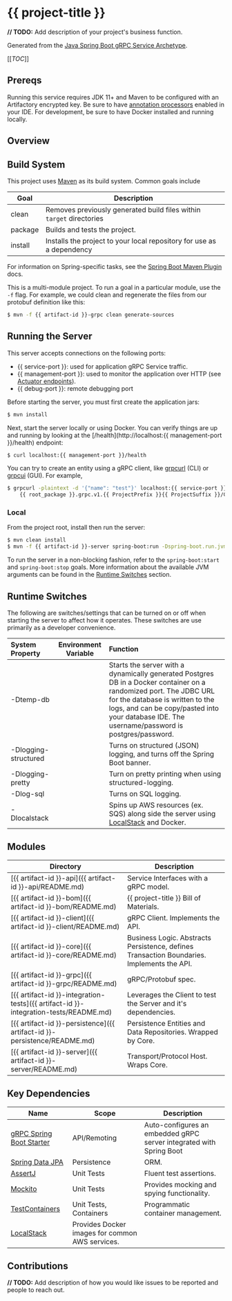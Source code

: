 # {{ project-title }}

**// TODO:** Add description of your project's business function.

Generated from the [Java Spring Boot gRPC Service Archetype](https://github.com/p6m-dev/java-spring-boot-grpc-service.archetype).

[[_TOC_]]

## Prereqs
Running this service requires JDK 11+ and Maven to be configured with an Artifactory encrypted key.
Be sure to have [annotation processors](https://immutables.github.io/apt.html) enabled in your IDE. For development, be
sure to have Docker installed and running locally.

## Overview


## Build System
This project uses [Maven](https://maven.apache.org/) as its build system. Common goals include

| Goal    | Description                                                           |
|---------|-----------------------------------------------------------------------|
| clean   | Removes previously generated build files within `target` directories  |
| package | Builds and tests the project.                                         |
| install | Installs the project to your local repository for use as a dependency |

For information on Spring-specific tasks, see the [Spring Boot Maven Plugin](https://docs.spring.io/spring-boot/docs/current/maven-plugin/reference/htmlsingle/#?.?) docs.

This is a multi-module project. To run a goal in a particular module, use the `-f` flag. For example, we could clean and
regenerate the files from our protobuf definition like this:
```bash
$ mvn -f {{ artifact-id }}-grpc clean generate-sources
```

## Running the Server
This server accepts connections on the following ports:
- {{ service-port }}: used for application gRPC Service traffic.
- {{ management-port }}: used to monitor the application over HTTP (see [Actuator endpoints](https://docs.spring.io/spring-boot/docs/current/reference/html/actuator.html#actuator.endpoints)).
- {{ debug-port }}: remote debugging port

Before starting the server, you must first create the application jars:
```bash
$ mvn install
```

Next, start the server locally or using Docker. You can verify things are up and running by looking at the [/health](http://localhost:{{ management-port }}/health) endpoint:
```bash
$ curl localhost:{{ management-port }}/health
```
You can try to create an entity using a gRPC client, like [grpcurl](https://github.com/fullstorydev/grpcurl) (CLI) or [grpcui](https://github.com/fullstorydev/grpcui) (GUI).
For example,
```bash
$ grpcurl -plaintext -d '{"name": "test"}' localhost:{{ service-port }} \
    {{ root_package }}.grpc.v1.{{ ProjectPrefix }}{{ ProjectSuffix }}/Create{{ ProjectPrefix }}
```

### Local
From the project root, install then run the server:
```bash
$ mvn clean install
$ mvn -f {{ artifact-id }}-server spring-boot:run -Dspring-boot.run.jvmArguments="-Dtemp-db -Dlocalstack"
```
To run the server in a non-blocking fashion, refer to the `spring-boot:start` and `spring-boot:stop` goals. More information
about the available JVM arguments can be found in the [Runtime Switches](#runtime-switches) section.

## Runtime Switches

The following are switches/settings that can be turned on or off when starting the server to affect how it operates. These
switches are use primarily as a developer convenience.

| System Property | Environment Variable | Function |
|:---|---|:---|
| -Dtemp-db |   | Starts the server with a dynamically generated Postgres DB in a Docker container on a randomized port. The JDBC URL for the database is written to the logs, and can be copy/pasted into your database IDE. The username/password is postgres/password. |
| -Dlogging-structured |   | Turns on structured (JSON) logging, and turns off the Spring Boot banner. |
| -Dlogging-pretty |   | Turn on pretty printing when using structured-logging. |
| -Dlog-sql |   | Turns on SQL logging. |
| -Dlocalstack |   | Spins up AWS resources (ex. SQS) along side the server using [LocalStack](https://github.com/localstack/localstack) and Docker.|

## Modules

| Directory | Description |
| --------- | ----------- |
| [{{ artifact-id }}-api]({{ artifact-id }}-api/README.md) | Service Interfaces with a gRPC model. |
| [{{ artifact-id }}-bom]({{ artifact-id }}-bom/README.md) | {{ project-title }} Bill of Materials. |
| [{{ artifact-id }}-client]({{ artifact-id }}-client/README.md) | gRPC Client. Implements the API. |
| [{{ artifact-id }}-core]({{ artifact-id }}-core/README.md) | Business Logic. Abstracts Persistence, defines Transaction Boundaries. Implements the API. |
| [{{ artifact-id }}-grpc]({{ artifact-id }}-grpc/README.md) | gRPC/Protobuf spec. |
| [{{ artifact-id }}-integration-tests]({{ artifact-id }}-integration-tests/README.md) | Leverages the Client to test the Server and it's dependencies. |{% if persistence != 'None' %}
| [{{ artifact-id }}-persistence]({{ artifact-id }}-persistence/README.md) | Persistence Entities and Data Repositories. Wrapped by Core. | {% endif %}
| [{{ artifact-id }}-server]({{ artifact-id }}-server/README.md) | Transport/Protocol Host.  Wraps Core. |

## Key Dependencies

| Name                                                                                           | Scope                                           | Description                                                         |
|------------------------------------------------------------------------------------------------|-------------------------------------------------|---------------------------------------------------------------------|
| [gRPC Spring Boot Starter](https://github.com/LogNet/grpc-spring-boot-starter)                 | API/Remoting                                    | Auto-configures an embedded gRPC server integrated with Spring Boot |
| [Spring Data JPA](https://docs.spring.io/spring-data/jpa/docs/2.5.1/reference/html/#reference) | Persistence                                     | ORM.                                                                | 
| [AssertJ](https://joel-costigliola.github.io/assertj/)                                         | Unit Tests                                      | Fluent test assertions.                                             |
| [Mockito](https://site.mockito.org/)                                                           | Unit Tests                                      | Provides mocking and spying functionality.                          |
| [TestContainers](https://www.testcontainers.org/)                                              | Unit Tests, Containers                          | Programmatic container management.                                  |
| [LocalStack](https://github.com/localstack/localstack)                                         | Provides Docker images for common AWS services. |                                                                     |

## Contributions
**// TODO:** Add description of how you would like issues to be reported and people to reach out.
